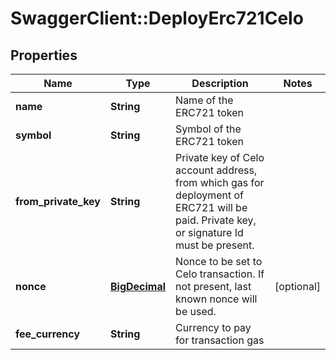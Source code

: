 # SwaggerClient::DeployErc721Celo

## Properties
Name | Type | Description | Notes
------------ | ------------- | ------------- | -------------
**name** | **String** | Name of the ERC721 token | 
**symbol** | **String** | Symbol of the ERC721 token | 
**from_private_key** | **String** | Private key of Celo account address, from which gas for deployment of ERC721 will be paid. Private key, or signature Id must be present. | 
**nonce** | [**BigDecimal**](BigDecimal.md) | Nonce to be set to Celo transaction. If not present, last known nonce will be used. | [optional] 
**fee_currency** | **String** | Currency to pay for transaction gas | 


